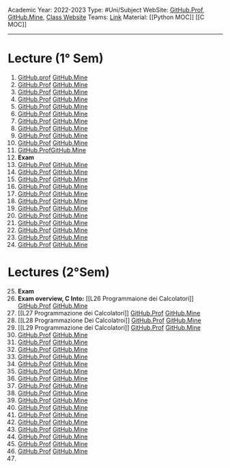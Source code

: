 Academic Year: 2022-2023
Type: #Uni/Subject
WebSite: [GitHub.Prof](https://github.com/glucatv/Programmazione-dei-Calcolatori-aa22-23),  [GitHub.Mine](https://github.com/MatteoRicchiuto/Calcolatori),  [Class Website](http://www.informatica.uniroma2.it/f0?fid=220&srv=0&os=2022&cdl=0&id=PR)
Teams: [Link](https://teams.microsoft.com/_?culture=en-us&country=ww#/school/conversations/General?threadId=19:bfbc49f9f8754defbccbc6bee25ca866@thread.tacv2&ctx=channel)
Material: [[Python MOC]] [[C MOC]] 

---
# Lecture (1° Sem)
1. [GitHub.prof](https://github.com/glucatv/Programmazione-dei-Calcolatori-aa22-23/tree/main/01-2022-10-10) [GitHub.Mine]()
2. [GitHub.Prof](https://github.com/glucatv/Programmazione-dei-Calcolatori-aa22-23/tree/main/02-2022-10-12) [GitHub.Mine]()
3. [GitHub.Prof](https://github.com/glucatv/Programmazione-dei-Calcolatori-aa22-23/tree/main/03-2022-10-17) [GitHub.Mine]()
4. [GitHub.Prof](https://github.com/glucatv/Programmazione-dei-Calcolatori-aa22-23/tree/main/04-2022-10-19) [GitHub.Mine]()
5. [GitHub.Prof](https://github.com/glucatv/Programmazione-dei-Calcolatori-aa22-23/tree/main/05-2022-10-24) [GitHub.Mine]()
6. [GitHub.Prof](https://github.com/glucatv/Programmazione-dei-Calcolatori-aa22-23/tree/main/06-2022-10-26) [GitHub.Mine]()
7. [GitHub.Prof](https://github.com/glucatv/Programmazione-dei-Calcolatori-aa22-23/tree/main/07-2022-10-31) [GitHub.Mine]()
8. [GitHub.Prof](https://github.com/glucatv/Programmazione-dei-Calcolatori-aa22-23/blob/main/08-2022-11-02/lezione_8.py) [GitHub.Mine]()
9. [GitHub.Prof](https://github.com/glucatv/Programmazione-dei-Calcolatori-aa22-23/blob/main/09-2022-11-07/lezione_9.py) [GitHub.Mine]()
10. [GitHub.Prof](https://github.com/glucatv/Programmazione-dei-Calcolatori-aa22-23/blob/main/10-2022-11-09/lezione_10.py) [GitHub.Mine]()
11. [GitHub.Prof](https://github.com/glucatv/Programmazione-dei-Calcolatori-aa22-23/blob/main/11-2022-11-14/lezione_11.py)[GitHub.Mine]()
12. **Exam**
13. [GitHub.Prof](https://github.com/glucatv/Programmazione-dei-Calcolatori-aa22-23/blob/main/13-2022-11-21/lezione_13.py) [GitHub.Mine]()
14. [GitHub.Prof](https://github.com/glucatv/Programmazione-dei-Calcolatori-aa22-23/blob/main/14-2022-11-23/lezione_14.py) [GitHub.Mine]()
15. [GitHub.Prof](https://github.com/glucatv/Programmazione-dei-Calcolatori-aa22-23/blob/main/15-2022-11-28/lezione_15.py) [GitHub.Mine]()
16. [GitHub.Prof](https://github.com/glucatv/Programmazione-dei-Calcolatori-aa22-23/blob/main/16-2022-11-30/lezione_16.py) [GitHub.Mine]()
17. [GitHub.Prof](https://github.com/glucatv/Programmazione-dei-Calcolatori-aa22-23/blob/main/17-2022-12-05/lezione_17.py) [GitHub.Mine]()
18. [GitHub.Prof](https://github.com/glucatv/Programmazione-dei-Calcolatori-aa22-23/tree/main/18-2022-12-07) [GitHub.Mine]()
19. [GitHub.Prof](https://github.com/glucatv/Programmazione-dei-Calcolatori-aa22-23/tree/main/19-2022-12-12) [GitHub.Mine]()
20. [GitHub.Prof](https://github.com/glucatv/Programmazione-dei-Calcolatori-aa22-23/blob/main/20-2022-12-14/lezione_20.py) [GitHub.Mine]()
21. [GitHub.Prof](https://github.com/glucatv/Programmazione-dei-Calcolatori-aa22-23/blob/main/21-2022-12-19/lezione_21.py) [GitHub.Mine]()
22. [GitHub.Prof](https://github.com/glucatv/Programmazione-dei-Calcolatori-aa22-23/blob/main/22-2022-12-21/lezione_22.py) [GitHub.Mine]()
23. [GitHub.Prof](https://github.com/glucatv/Programmazione-dei-Calcolatori-aa22-23/tree/main/23-2023-01-09) [GitHub.Mine]()
24. [GitHub.Prof](https://github.com/glucatv/Programmazione-dei-Calcolatori-aa22-23/blob/main/24-2023-01-11/lezione_24.py) [GitHub.Mine]()

# Lectures (2°Sem)
25. **Exam**
26. **Exam overview,  C Into:** [[L26 Programmaione dei Calcolatori]] [GitHub.Prof](https://github.com/glucatv/Programmazione-dei-Calcolatori-aa22-23/blob/main/26-2023-03-15/lezione_26.c) [GitHub.Mine]()
27. [[L27 Programmazione dei Calcolatori]] [GitHub.Prof](https://github.com/glucatv/Programmazione-dei-Calcolatori-aa22-23/blob/main/27-2023-03-16/lezione_27.c) [GitHub.Mine]()
28. [[L28 Programmazione Dei Calcolatroi]] [GitHub.Prof]() [GitHub.Mine]()
29. [[L29 Programmazione dei Calcolatori]] [GitHub.Prof]() [GitHub.Mine]()
30. [GitHub.Prof]() [GitHub.Mine]()
31. [GitHub.Prof]() [GitHub.Mine]()
32. [GitHub.Prof]() [GitHub.Mine]()
33. [GitHub.Prof]() [GitHub.Mine]()
34. [GitHub.Prof]() [GitHub.Mine]()
35. [GitHub.Prof]() [GitHub.Mine]()
36. [GitHub.Prof]() [GitHub.Mine]()
37. [GitHub.Prof]() [GitHub.Mine]()
38. [GitHub.Prof]() [GitHub.Mine]()
39. [GitHub.Prof]() [GitHub.Mine]()
40. [GitHub.Prof]() [GitHub.Mine]()
41. [GitHub.Prof]() [GitHub.Mine]()
42. [GitHub.Prof]() [GitHub.Mine]()
43. [GitHub.Prof]() [GitHub.Mine]()
44. [GitHub.Prof]() [GitHub.Mine]()
45. [GitHub.Prof]() [GitHub.Mine]()
46. [GitHub.Prof]() [GitHub.Mine]()
47. 